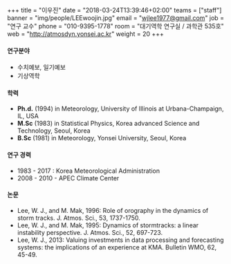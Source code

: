+++
title = "이우진"
date = "2018-03-24T13:39:46+02:00"
teams = ["staff"]
banner = "img/people/LEEwoojin.jpg"
email = "wjlee1977@gmail.com"
job = "연구 교수"
phone = "010-9395-1778"
room = "대기역학 연구실 / 과학관 535호"
web = "http://atmosdyn.yonsei.ac.kr"
weight = 20
+++

#### 연구분야
+ 수치예보, 일기예보
+ 기상역학

#### 학력
+ **Ph.d.** (1994) in Meteorology, University of Illinois at
Urbana-Champaign, IL, USA
+ **M.Sc** (1983) in Statistical Physics, Korea advanced Science and
Technology, Seoul, Korea
+ **B.Sc** (1981) in Meteorology, Yonsei University, Seoul, Korea

#### 연구 경력
+ 1983 - 2017 : Korea Meteorological Administration
+ 2008 - 2010 - APEC Climate Center

#### 논문
+ Lee, W. J., and M. Mak, 1996: Role of orography in the dynamics of
storm tracks. J. Atmos. Sci., 53, 1737-1750.
+ Lee, W. J., and M. Mak, 1995: Dynamics of stormtracks: a linear
instability perspective. J. Atmos. Sci., 52, 697-723.
+ Lee, W. J., 2013: Valuing investments in data processing and
forecasting systems: the implications of an experience at KMA.
Bulletin WMO, 62, 45-49.
